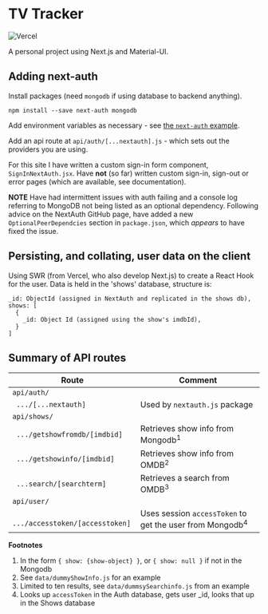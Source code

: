 # TV Tracker

![Vercel](http://therealsujitk-vercel-badge.vercel.app/?app=tv-tracker-app)

A personal project using Next.js and Material-UI.

## Adding next-auth

Install packages (need `mongodb` if using database to backend anything).

```
npm install --save next-auth mongodb
```

Add environment variables as necessary - see [the `next-auth`
example](https://github.com/nextauthjs/next-auth-example/blob/main/.env.local.example).

Add an api route at `api/auth/[...nextauth].js` - which sets out the providers you are using.

For this site I have written a custom sign-in form component, `SignInNextAuth.jsx`. Have **not**
(so far) written custom sign-in, sign-out or error pages (which are available, see documentation).

**NOTE** Have had intermittent issues with auth failing and a console log referring to MongoDB not
being listed as an optional dependency. Following advice on the NextAuth GitHub page, have added a
new `OptionalPeerDependcies` section in `package.json`, which *appears* to have fixed the issue.

## Persisting, and collating, user data on the client

Using SWR (from Vercel, who also develop Next.js) to create a React Hook for the user. Data is held
in the 'shows' database, structure is:

```
_id: ObjectId (assigned in NextAuth and replicated in the shows db),
shows: [
  {
    _id: Object Id (assigned using the show's imdbId),
  }
]
```
## Summary of API routes

| Route  | Comment |
|--------|---------|
| `api/auth/` | |
| ` .../[...nextauth]` | Used by `nextauth.js` package |
| `api/shows/` | |
| ` .../getshowfromdb/[imdbid]` | Retrieves show info from Mongodb<sup>1</sup> |
| ` .../getshowinfo/[imdbid]` | Retrieves show info from OMDB<sup>2</sup> |
| ` ...search/[searchterm]` | Retrieves a search from OMDB<sup>3</sup> |
| `api/user/` | |
| ` .../accesstoken/[accesstoken]` | Uses session `accessToken` to get the user from Mongodb<sup>4</sup> |

**Footnotes**
1. In the form `{ show: {show-object} }`, or `{ show: null }` if not in the Mongodb
2. See `data/dummyShowInfo.js` for an example
3. Limited to ten results, see `data/dummsySearchinfo.js` from an example
4. Looks up `accessToken` in the Auth database, gets user _id, looks that up in the Shows database